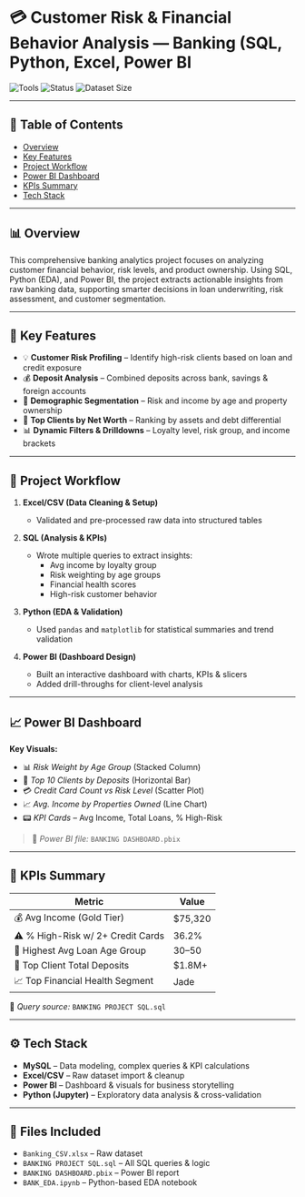 # 💳 Customer Risk & Financial Behavior Analysis — Banking (SQL, Python, Excel, Power BI



![Tools](https://img.shields.io/badge/Tools-SQL%2C%20Power%20BI%2C%20Python%2C%20Excel-blue)
![Status](https://img.shields.io/badge/Status-Completed-brightgreen)
![Dataset Size](https://img.shields.io/badge/Data%20Size-12K%2B%20Records-orange)

---

## 📌 Table of Contents
- [Overview](#overview)
- [Key Features](#key-features)
- [Project Workflow](#project-workflow)
- [Power BI Dashboard](#power-bi-dashboard)
- [KPIs Summary](#kpis-summary)
- [Tech Stack](#tech-stack)

---

## 📊 Overview
This comprehensive banking analytics project focuses on analyzing customer financial behavior, risk levels, and product ownership. Using SQL, Python (EDA), and Power BI, the project extracts actionable insights from raw banking data, supporting smarter decisions in loan underwriting, risk assessment, and customer segmentation.

---

## 🚀 Key Features
- 💡 **Customer Risk Profiling** – Identify high-risk clients based on loan and credit exposure
- 💰 **Deposit Analysis** – Combined deposits across bank, savings & foreign accounts
- 🧓 **Demographic Segmentation** – Risk and income by age and property ownership
- 🏦 **Top Clients by Net Worth** – Ranking by assets and debt differential
- 📊 **Dynamic Filters & Drilldowns** – Loyalty level, risk group, and income brackets

---

## 🔄 Project Workflow

1. **Excel/CSV (Data Cleaning & Setup)**
   - Validated and pre-processed raw data into structured tables

2. **SQL (Analysis & KPIs)**
   - Wrote multiple queries to extract insights:
     - Avg income by loyalty group
     - Risk weighting by age groups
     - Financial health scores
     - High-risk customer behavior

3. **Python (EDA & Validation)**
   - Used `pandas` and `matplotlib` for statistical summaries and trend validation

4. **Power BI (Dashboard Design)**
   - Built an interactive dashboard with charts, KPIs & slicers
   - Added drill-throughs for client-level analysis

---

## 📈 Power BI Dashboard

**Key Visuals:**
- 📊 *Risk Weight by Age Group* (Stacked Column)
- 🏦 *Top 10 Clients by Deposits* (Horizontal Bar)
- 💳 *Credit Card Count vs Risk Level* (Scatter Plot)
- 📈 *Avg. Income by Properties Owned* (Line Chart)
- 📟 *KPI Cards* – Avg Income, Total Loans, % High-Risk

> 🔗 *Power BI file:* `BANKING DASHBOARD.pbix`

---

## 📌 KPIs Summary

| Metric                                     | Value               |
|-------------------------------------------|---------------------|
| 💰 Avg Income (Gold Tier)                 | $75,320             |
| ⚠️ % High-Risk w/ 2+ Credit Cards        | 36.2%               |
| 🧓 Highest Avg Loan Age Group            | 30–50               |
| 🏦 Top Client Total Deposits             | $1.8M+              |
| 📈 Top Financial Health Segment          | Jade                |

📄 *Query source:* `BANKING PROJECT SQL.sql`

---

## ⚙️ Tech Stack
- **MySQL** – Data modeling, complex queries & KPI calculations
- **Excel/CSV** – Raw dataset import & cleanup
- **Power BI** – Dashboard & visuals for business storytelling
- **Python (Jupyter)** – Exploratory data analysis & cross-validation

---

## 📁 Files Included
- `Banking_CSV.xlsx` – Raw dataset
- `BANKING PROJECT SQL.sql` – All SQL queries & logic
- `BANKING DASHBOARD.pbix` – Power BI report
- `BANK_EDA.ipynb` – Python-based EDA notebook


